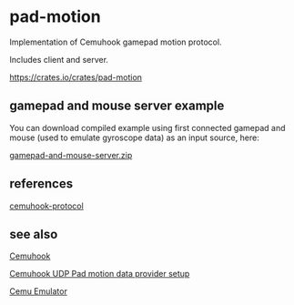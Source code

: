 # pad-motion
Implementation of Cemuhook gamepad motion protocol. 

Includes client and server.

https://crates.io/crates/pad-motion

## gamepad and mouse server example
You can download compiled example using first connected gamepad and mouse (used to emulate gyroscope data) as an input source, here:

[gamepad-and-mouse-server.zip](https://github.com/zduny/pad_motion/releases/download/v0.1.1/gamepad-and-mouse-server.zip)

## references
[cemuhook-protocol](https://github.com/v1993/cemuhook-protocol)

## see also
[Cemuhook](https://cemuhook.sshnuke.net/)

[Cemuhook UDP Pad motion data provider setup](https://cemuhook.sshnuke.net/padudpserver.html)

[Cemu Emulator](https://cemu.info/)
